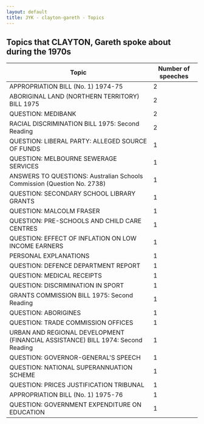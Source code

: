 ```yaml
---
layout: default
title: JYK - clayton-gareth - Topics
---
```

## Topics that CLAYTON, Gareth spoke about during the 1970s

| Topic | Number of speeches |
|--------------|----------------|
|APPROPRIATION BILL (No. 1) 1974-75|2|
|ABORIGINAL LAND (NORTHERN TERRITORY) BILL 1975|2|
|QUESTION: MEDIBANK|2|
|RACIAL DISCRIMINATION BILL 1975: Second Reading|2|
|QUESTION: LIBERAL PARTY: ALLEGED SOURCE OF FUNDS|1|
|QUESTION: MELBOURNE SEWERAGE SERVICES|1|
|ANSWERS TO QUESTIONS: Australian Schools Commission (Question No. 2738)|1|
|QUESTION: SECONDARY SCHOOL LIBRARY GRANTS|1|
|QUESTION: MALCOLM FRASER|1|
|QUESTION: PRE-SCHOOLS AND CHILD CARE CENTRES|1|
|QUESTION: EFFECT OF INFLATION ON LOW INCOME EARNERS|1|
|PERSONAL EXPLANATIONS|1|
|QUESTION: DEFENCE DEPARTMENT REPORT|1|
|QUESTION: MEDICAL RECEIPTS|1|
|QUESTION: DISCRIMINATION IN SPORT|1|
|GRANTS COMMISSION BILL 1975: Second Reading|1|
|QUESTION: ABORIGINES|1|
|QUESTION: TRADE COMMISSION OFFICES|1|
|URBAN AND REGIONAL DEVELOPMENT (FINANCIAL ASSISTANCE) BILL 1974: Second Reading|1|
|QUESTION: GOVERNOR-GENERAL'S SPEECH|1|
|QUESTION: NATIONAL SUPERANNUATION SCHEME|1|
|QUESTION: PRICES JUSTIFICATION TRIBUNAL|1|
|APPROPRIATION BILL (No. 1) 1975-76|1|
|QUESTION: GOVERNMENT EXPENDITURE ON EDUCATION|1|
